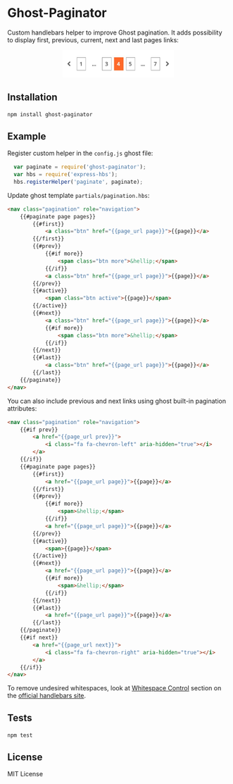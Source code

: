 
Ghost-Paginator
=========

Custom handlebars helper to improve Ghost pagination. It adds possibility to display first, previous, current, next and last pages links:

<a href="https://github.com/quteron/ghost-paginator/raw/master/preview.jpg" style="display:block; text-align:center;" target="_blank">
<img src="https://github.com/quteron/ghost-paginator/raw/master/preview.jpg" alt="preview" style="width:50%;">
</a>

## Installation

  `npm install ghost-paginator`

## Example

Register custom helper in the `config.js` ghost file:

```javascript
  var paginate = require('ghost-paginator');
  var hbs = require('express-hbs');
  hbs.registerHelper('paginate', paginate);
```

Update ghost template `partials/pagination.hbs`:

```html
<nav class="pagination" role="navigation">
    {{#paginate page pages}} 
        {{#first}} 
            <a class="btn" href="{{page_url page}}">{{page}}</a>
        {{/first}} 
        {{#prev}} 
            {{#if more}} 
                <span class="btn more">&hellip;</span>
            {{/if}} 
            <a class="btn" href="{{page_url page}}">{{page}}</a>
        {{/prev}}
        {{#active}} 
            <span class="btn active">{{page}}</span>
        {{/active}} 
        {{#next}} 
            <a class="btn" href="{{page_url page}}">{{page}}</a>
            {{#if more}} 
                <span class="btn more">&hellip;</span>
            {{/if}}
        {{/next}}
        {{#last}} 
            <a class="btn" href="{{page_url page}}">{{page}}</a>
        {{/last}} 
    {{/paginate}} 
</nav>
```

You can also include previous and next links using ghost built-in pagination attributes:

```html
<nav class="pagination" role="navigation">
    {{#if prev}}
        <a href="{{page_url prev}}">
            <i class="fa fa-chevron-left" aria-hidden="true"></i>
        </a>
    {{/if}}
    {{#paginate page pages}} 
        {{#first}} 
            <a href="{{page_url page}}">{{page}}</a>
        {{/first}} 
        {{#prev}} 
            {{#if more}} 
                <span>&hellip;</span>
            {{/if}} 
            <a href="{{page_url page}}">{{page}}</a>
        {{/prev}}
        {{#active}} 
            <span>{{page}}</span>
        {{/active}} 
        {{#next}} 
            <a href="{{page_url page}}">{{page}}</a>
            {{#if more}} 
                <span>&hellip;</span>
            {{/if}}
        {{/next}}
        {{#last}} 
            <a href="{{page_url page}}">{{page}}</a>
        {{/last}} 
    {{/paginate}}
    {{#if next}}
        <a href="{{page_url next}}">
            <i class="fa fa-chevron-right" aria-hidden="true"></i>
        </a>
    {{/if}} 
</nav>
```

To remove undesired whitespaces, look at [Whitespace Control](http://handlebarsjs.com/expressions.html#whitespace-control) section on the [official handlebars site](http://handlebarsjs.com/).

## Tests

  `npm test`

## License

MIT License

